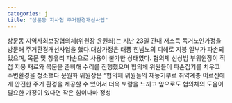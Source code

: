 ```yaml
---
categories: j
title: "상문동 지사협 주거환경개선사업"
---
```

상문동 지역사회보장협의체(위원장 윤원화)는 지난 23일 관내 저소득 독거노인가정을 방문해 주거환경개선사업을 했다.대상가정은 태풍 힌남노의 피해로 지붕 일부가 파손되었으며, 목문 및 창유리 파손으로 사용이 불가한 상태였다. 협의체 신상범 부위원장이 직접 지붕 재료와 목문을 준비해 수리를 진행했으며 협의체 위원들이 파손집기를 치우고 주변환경을 청소했다.윤원화 위원장은 “협의체 위원들의 재능기부로 취약계층 어르신에게 안전한 주거 환경을 제공할 수 있어서 더욱 보람을 느끼고 앞으로도 협의체의 도움이 필요한 가정이 있다면 작은 힘이나마 정성